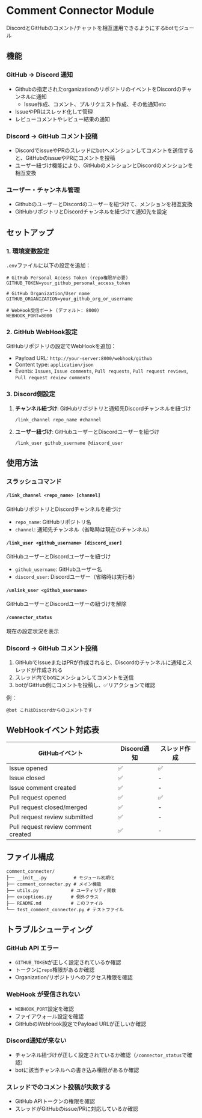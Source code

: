 # Comment Connector Module

DiscordとGitHubのコメント/チャットを相互運用できるようにするbotモジュール

## 機能

### GitHub → Discord 通知
- Githubの指定されたorganizationのリポジトリのイベントをDiscordのチャンネルに通知
  - Issue作成、コメント、プルリクエスト作成、その他通知etc
- IssueやPRはスレッド化して管理
- レビューコメントやレビュー結果の通知

### Discord → GitHub コメント投稿
- DiscordでissueやPRのスレッドにbotへメンションしてコメントを送信すると、GitHubのissueやPRにコメントを投稿
- ユーザー紐づけ機能により、GitHubのメンションとDiscordのメンションを相互変換

### ユーザー・チャンネル管理
- GithubのユーザーとDiscordのユーザーを紐づけて、メンションを相互変換
- GitHubリポジトリとDiscordチャンネルを紐づけて通知先を設定

## セットアップ

### 1. 環境変数設定

`.env`ファイルに以下の設定を追加：

```env
# GitHub Personal Access Token (repo権限が必要)
GITHUB_TOKEN=your_github_personal_access_token

# GitHub Organization/User name
GITHUB_ORGANIZATION=your_github_org_or_username

# WebHook受信ポート (デフォルト: 8000)
WEBHOOK_PORT=8000
```

### 2. GitHub WebHook設定

GitHubリポジトリの設定でWebHookを追加：

- Payload URL: `http://your-server:8000/webhook/github`
- Content type: `application/json`
- Events: `Issues`, `Issue comments`, `Pull requests`, `Pull request reviews`, `Pull request review comments`

### 3. Discord側設定

1. **チャンネル紐づけ**: GitHubリポジトリと通知先Discordチャンネルを紐づけ
   ```
   /link_channel repo_name #channel
   ```

2. **ユーザー紐づけ**: GitHubユーザーとDiscordユーザーを紐づけ
   ```
   /link_user github_username @discord_user
   ```

## 使用方法

### スラッシュコマンド

#### `/link_channel <repo_name> [channel]`
GitHubリポジトリとDiscordチャンネルを紐づけ

- `repo_name`: GitHubリポジトリ名
- `channel`: 通知先チャンネル（省略時は現在のチャンネル）

#### `/link_user <github_username> [discord_user]`
GitHubユーザーとDiscordユーザーを紐づけ

- `github_username`: GitHubユーザー名
- `discord_user`: Discordユーザー（省略時は実行者）

#### `/unlink_user <github_username>`
GitHubユーザーとDiscordユーザーの紐づけを解除

#### `/connector_status`
現在の設定状況を表示

### Discord → GitHub コメント投稿

1. GitHubでIssueまたはPRが作成されると、Discordのチャンネルに通知とスレッドが作成される
2. スレッド内でbotにメンションしてコメントを送信
3. botがGitHub側にコメントを投稿し、✅リアクションで確認

例：
```
@bot これはDiscordからのコメントです
```

## WebHookイベント対応表

| GitHubイベント | Discord通知 | スレッド作成 |
|---|---|---|
| Issue opened | ✅ | ✅ |
| Issue closed | ✅ | - |
| Issue comment created | ✅ | - |
| Pull request opened | ✅ | ✅ |
| Pull request closed/merged | ✅ | - |
| Pull request review submitted | ✅ | - |
| Pull request review comment created | ✅ | - |

## ファイル構成

```
comment_connecter/
├── __init__.py          # モジュール初期化
├── comment_connecter.py # メイン機能
├── utils.py            # ユーティリティ関数
├── exceptions.py       # 例外クラス
├── README.md           # このファイル
└── test_comment_connecter.py # テストファイル
```

## トラブルシューティング

### GitHub API エラー
- `GITHUB_TOKEN`が正しく設定されているか確認
- トークンに`repo`権限があるか確認
- Organization/リポジトリへのアクセス権限を確認

### WebHook が受信されない
- `WEBHOOK_PORT`設定を確認
- ファイアウォール設定を確認
- GitHubのWebHook設定でPayload URLが正しいか確認

### Discord通知が来ない
- チャンネル紐づけが正しく設定されているか確認（`/connector_status`で確認）
- botに該当チャンネルへの書き込み権限があるか確認

### スレッドでのコメント投稿が失敗する
- GitHub APIトークンの権限を確認
- スレッドがGitHubのissue/PRに対応しているか確認